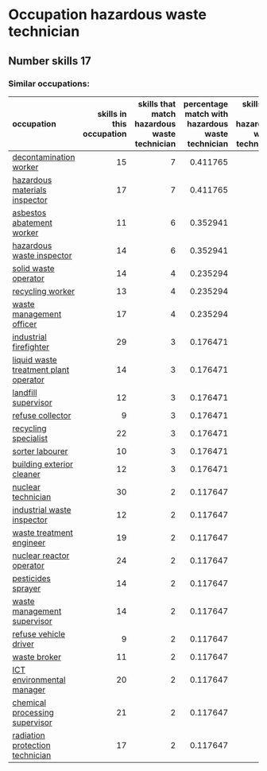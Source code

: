 # Occupation hazardous waste technician
## Number skills 17
### Similar occupations:
| occupation                                                                        |   skills in this occupation |   skills that match hazardous waste technician |   percentage match with hazardous waste technician |   skills not in hazardous waste technician |
|:----------------------------------------------------------------------------------|----------------------------:|-----------------------------------------------:|---------------------------------------------------:|-------------------------------------------:|
| [decontamination worker](decontamination_worker.md)                               |                          15 |                                              7 |                                           0.411765 |                                          8 |
| [hazardous materials inspector](hazardous_materials_inspector.md)                 |                          17 |                                              7 |                                           0.411765 |                                         10 |
| [asbestos abatement worker](asbestos_abatement_worker.md)                         |                          11 |                                              6 |                                           0.352941 |                                          5 |
| [hazardous waste inspector](hazardous_waste_inspector.md)                         |                          14 |                                              6 |                                           0.352941 |                                          8 |
| [solid waste operator](solid_waste_operator.md)                                   |                          14 |                                              4 |                                           0.235294 |                                         10 |
| [recycling worker](recycling_worker.md)                                           |                          13 |                                              4 |                                           0.235294 |                                          9 |
| [waste management officer](waste_management_officer.md)                           |                          17 |                                              4 |                                           0.235294 |                                         13 |
| [industrial firefighter](industrial_firefighter.md)                               |                          29 |                                              3 |                                           0.176471 |                                         26 |
| [liquid waste treatment plant operator](liquid_waste_treatment_plant_operator.md) |                          14 |                                              3 |                                           0.176471 |                                         11 |
| [landfill supervisor](landfill_supervisor.md)                                     |                          12 |                                              3 |                                           0.176471 |                                          9 |
| [refuse collector](refuse_collector.md)                                           |                           9 |                                              3 |                                           0.176471 |                                          6 |
| [recycling specialist](recycling_specialist.md)                                   |                          22 |                                              3 |                                           0.176471 |                                         19 |
| [sorter labourer](sorter_labourer.md)                                             |                          10 |                                              3 |                                           0.176471 |                                          7 |
| [building exterior cleaner](building_exterior_cleaner.md)                         |                          12 |                                              3 |                                           0.176471 |                                          9 |
| [nuclear technician](nuclear_technician.md)                                       |                          30 |                                              2 |                                           0.117647 |                                         28 |
| [industrial waste inspector](industrial_waste_inspector.md)                       |                          12 |                                              2 |                                           0.117647 |                                         10 |
| [waste treatment engineer](waste_treatment_engineer.md)                           |                          19 |                                              2 |                                           0.117647 |                                         17 |
| [nuclear reactor operator](nuclear_reactor_operator.md)                           |                          24 |                                              2 |                                           0.117647 |                                         22 |
| [pesticides sprayer](pesticides_sprayer.md)                                       |                          14 |                                              2 |                                           0.117647 |                                         12 |
| [waste management supervisor](waste_management_supervisor.md)                     |                          14 |                                              2 |                                           0.117647 |                                         12 |
| [refuse vehicle driver](refuse_vehicle_driver.md)                                 |                           9 |                                              2 |                                           0.117647 |                                          7 |
| [waste broker](waste_broker.md)                                                   |                          11 |                                              2 |                                           0.117647 |                                          9 |
| [ICT environmental manager](ICT_environmental_manager.md)                         |                          20 |                                              2 |                                           0.117647 |                                         18 |
| [chemical processing supervisor](chemical_processing_supervisor.md)               |                          21 |                                              2 |                                           0.117647 |                                         19 |
| [radiation protection technician](radiation_protection_technician.md)             |                          17 |                                              2 |                                           0.117647 |                                         15 |
